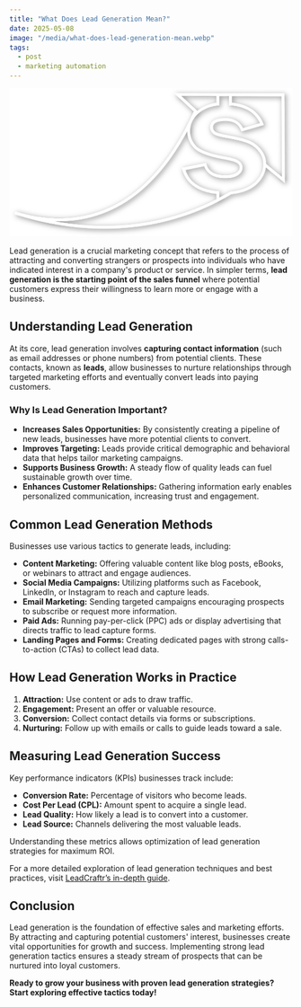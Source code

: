 ```yaml
---
title: "What Does Lead Generation Mean?"
date: 2025-05-08
image: "/media/what-does-lead-generation-mean.webp"
tags:
  - post
  - marketing automation
---
```


![What Does Lead Generation Mean?](/media/what-does-lead-generation-mean.webp)

Lead generation is a crucial marketing concept that refers to the process of attracting and converting strangers or prospects into individuals who have indicated interest in a company's product or service. In simpler terms, **lead generation is the starting point of the sales funnel** where potential customers express their willingness to learn more or engage with a business.

## Understanding Lead Generation

At its core, lead generation involves **capturing contact information** (such as email addresses or phone numbers) from potential clients. These contacts, known as **leads**, allow businesses to nurture relationships through targeted marketing efforts and eventually convert leads into paying customers.

### Why Is Lead Generation Important?

- **Increases Sales Opportunities:** By consistently creating a pipeline of new leads, businesses have more potential clients to convert.
- **Improves Targeting:** Leads provide critical demographic and behavioral data that helps tailor marketing campaigns.
- **Supports Business Growth:** A steady flow of quality leads can fuel sustainable growth over time.
- **Enhances Customer Relationships:** Gathering information early enables personalized communication, increasing trust and engagement.

## Common Lead Generation Methods

Businesses use various tactics to generate leads, including:

- **Content Marketing:** Offering valuable content like blog posts, eBooks, or webinars to attract and engage audiences.
- **Social Media Campaigns:** Utilizing platforms such as Facebook, LinkedIn, or Instagram to reach and capture leads.
- **Email Marketing:** Sending targeted campaigns encouraging prospects to subscribe or request more information.
- **Paid Ads:** Running pay-per-click (PPC) ads or display advertising that directs traffic to lead capture forms.
- **Landing Pages and Forms:** Creating dedicated pages with strong calls-to-action (CTAs) to collect lead data.

## How Lead Generation Works in Practice

1. **Attraction:** Use content or ads to draw traffic.
2. **Engagement:** Present an offer or valuable resource.
3. **Conversion:** Collect contact details via forms or subscriptions.
4. **Nurturing:** Follow up with emails or calls to guide leads toward a sale.

## Measuring Lead Generation Success

Key performance indicators (KPIs) businesses track include:

- **Conversion Rate:** Percentage of visitors who become leads.
- **Cost Per Lead (CPL):** Amount spent to acquire a single lead.
- **Lead Quality:** How likely a lead is to convert into a customer.
- **Lead Source:** Channels delivering the most valuable leads.

Understanding these metrics allows optimization of lead generation strategies for maximum ROI.

For a more detailed exploration of lead generation techniques and best practices, visit [LeadCraftr’s in-depth guide](https://leadcraftr.com/posts/lead-generation/).

## Conclusion

Lead generation is the foundation of effective sales and marketing efforts. By attracting and capturing potential customers' interest, businesses create vital opportunities for growth and success. Implementing strong lead generation tactics ensures a steady stream of prospects that can be nurtured into loyal customers.

**Ready to grow your business with proven lead generation strategies? Start exploring effective tactics today!**
